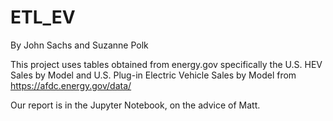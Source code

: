 # ETL_EV
By John Sachs and Suzanne Polk

This project uses tables obtained from energy.gov specifically the U.S. HEV Sales by Model and U.S. Plug-in Electric Vehicle Sales by Model from https://afdc.energy.gov/data/

Our report is in the Jupyter Notebook, on the advice of Matt.
